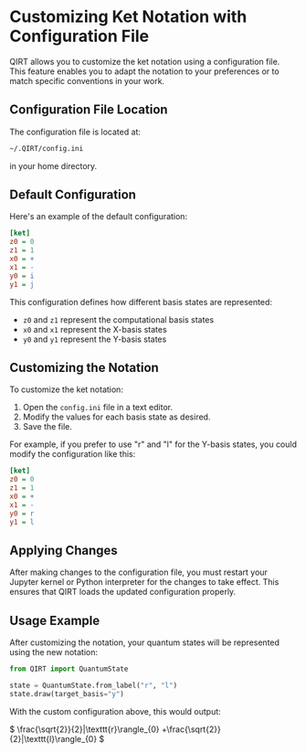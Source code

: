 # Customizing Ket Notation with Configuration File

QIRT allows you to customize the ket notation using a configuration file. This feature enables you to adapt the notation to your preferences or to match specific conventions in your work.

## Configuration File Location

The configuration file is located at:

```txt
~/.QIRT/config.ini
```

in your home directory.

## Default Configuration

Here's an example of the default configuration:

```ini
[ket]
z0 = 0
z1 = 1
x0 = +
x1 = -
y0 = i
y1 = j
```

This configuration defines how different basis states are represented:

- `z0` and `z1` represent the computational basis states
- `x0` and `x1` represent the X-basis states
- `y0` and `y1` represent the Y-basis states

## Customizing the Notation

To customize the ket notation:

1. Open the `config.ini` file in a text editor.
2. Modify the values for each basis state as desired.
3. Save the file.

For example, if you prefer to use "r" and "l" for the Y-basis states, you could modify the configuration like this:

```ini
[ket]
z0 = 0
z1 = 1
x0 = +
x1 = -
y0 = r
y1 = l
```

## Applying Changes

After making changes to the configuration file, you must restart your Jupyter kernel or Python interpreter for the changes to take effect. This ensures that QIRT loads the updated configuration properly.

## Usage Example

After customizing the notation, your quantum states will be represented using the new notation:

```python
from QIRT import QuantumState

state = QuantumState.from_label("r", "l")
state.draw(target_basis="y")
```

With the custom configuration above, this would output:

$ \frac{\sqrt{2}}{2}|\texttt{r}\rangle_{0} +\frac{\sqrt{2}}{2}|\texttt{l}\rangle_{0} $
